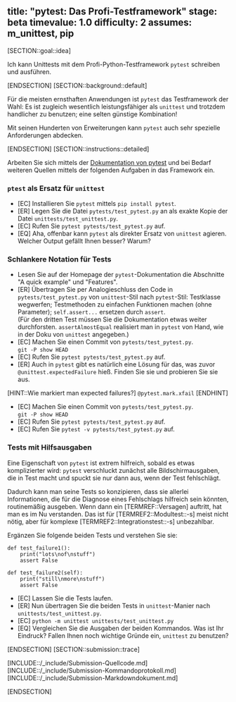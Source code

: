 title: "pytest: Das Profi-Testframework"
stage: beta
timevalue: 1.0
difficulty: 2
assumes: m_unittest, pip
---

[SECTION::goal::idea]

Ich kann Unittests mit dem Profi-Python-Testframework `pytest` schreiben und ausführen.

[ENDSECTION]
[SECTION::background::default]

Für die meisten ernsthaften Anwendungen ist `pytest` das Testframework der Wahl:
Es ist zugleich wesentlich leistungsfähiger als `unittest` und trotzdem handlicher zu benutzen;
eine selten günstige Kombination!

Mit seinen Hunderten von Erweiterungen kann `pytest` auch sehr spezielle Anforderungen abdecken.

[ENDSECTION]
[SECTION::instructions::detailed]

Arbeiten Sie sich mittels der 
[Dokumentation von pytest](https://docs.pytest.org) 
und bei Bedarf weiteren Quellen mittels
der folgenden Aufgaben in das Framework ein.


### `ptest` als Ersatz für `unittest`

- [EC] Installieren Sie `pytest` mittels `pip install pytest`.
- [ER] Legen Sie die Datei `pytests/test_pytest.py` an als exakte Kopie der Datei `unittests/test_unittest.py`.
- [EC] Rufen Sie `pytest pytests/test_pytest.py` auf.
- [EQ] Aha, offenbar kann `pytest` als direkter Ersatz von `unittest` agieren.
  Welcher Output gefällt Ihnen besser? Warum?


### Schlankere Notation für Tests

- Lesen Sie auf der Homepage der `pytest`-Dokumentation die Abschnitte "A quick example" und
  "Features".
- [ER] Übertragen Sie per Analogieschluss den Code in `pytests/test_pytest.py` 
  von `unittest`-Stil nach `pytest`-Stil:
  Testklasse wegwerfen; 
  Testmethoden zu einfachen Funktionen machen (ohne Parameter);
  `self.assert...` ersetzen durch `assert`.   
  (Für den dritten Test müssen Sie die Dokumentation etwas weiter durchforsten.
   `assertAlmostEqual` realisiert man in `pytest` von Hand, wie in der Doku von `unittest` angegeben.)
- [EC] Machen Sie einen Commit von `pytests/test_pytest.py`.  
  `git -P show HEAD`
- [EC] Rufen Sie `pytest pytests/test_pytest.py` auf.
- [ER] Auch in `pytest` gibt es natürlich eine Lösung für das, was zuvor `@unittest.expectedFailure` hieß.
  Finden Sie sie und probieren Sie sie aus.

[HINT::Wie markiert man expected failures?]
`@pytest.mark.xfail`
[ENDHINT]

- [EC] Machen Sie einen Commit von `pytests/test_pytest.py`.  
  `git -P show HEAD`
- [EC] Rufen Sie `pytest pytests/test_pytest.py` auf.
- [EC] Rufen Sie `pytest -v pytests/test_pytest.py` auf.


### Tests mit Hilfsausgaben

Eine Eigenschaft von `pytest` ist extrem hilfreich, sobald es etwas komplizierter wird:
`pytest` verschluckt zunächst alle Bildschirmausgaben, die in Test macht und spuckt sie
nur dann aus, wenn der Test fehlschlägt.

Dadurch kann man seine Tests so konzipieren, dass sie allerlei Informationen, die für die
Diagnose eines Fehlschlags hilfreich sein könnten, routinemäßig ausgeben.
Wenn dann ein [TERMREF::Versagen] auftritt, hat man es im Nu verstanden.
Das ist für [TERMREF2::Modultest::-s] meist nicht nötig, 
aber für komplexe [TERMREF2::Integrationstest::-s] unbezahlbar.

Ergänzen Sie folgende beiden Tests und verstehen Sie sie:

```
def test_failure1():
    print("lots\nof\nstuff")
    assert False

def test_failure2(self):
    print("still\nmore\nstuff")
    assert False
```

- [EC] Lassen Sie die Tests laufen.
- [ER] Nun übertragen Sie die beiden Tests in `unittest`-Manier nach `unittests/test_unittest.py`.
- [EC] `python -m unittest unittests/test_unittest.py`
- [EQ] Vergleichen Sie die Ausgaben der beiden Kommandos.
  Was ist Ihr Eindruck?
  Fallen Ihnen noch wichtige Gründe ein, `unittest` zu benutzen?

[ENDSECTION]
[SECTION::submission::trace]

[INCLUDE::/_include/Submission-Quellcode.md]
[INCLUDE::/_include/Submission-Kommandoprotokoll.md]
[INCLUDE::/_include/Submission-Markdowndokument.md]

[ENDSECTION]
